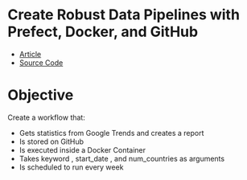 # Create Robust Data Pipelines with Prefect, Docker, and GitHub

- [Article](https://towardsdatascience.com/create-robust-data-pipelines-with-prefect-docker-and-github-12b231ca6ed2)
- [Source Code](https://github.com/khuyentran1401/prefect-docker)

# Objective

Create a workflow that:

- Gets statistics from Google Trends and creates a report
- Is stored on GitHub
- Is executed inside a Docker Container
- Takes keyword , start_date , and num_countries as arguments
- Is scheduled to run every week

